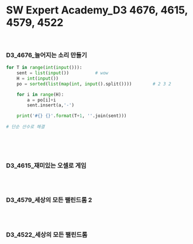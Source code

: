 # SW Expert Academy_D3 4676, 4615, 4579, 4522


​	

### D3_4676_늘어지는 소리 만들기

```python
for T in range(int(input())):
    sent = list(input())          # wow
    H = int(input())
    po = sorted(list(map(int, input().split())))        # 2 3 2

    for i in range(H):
        a = po[i]+i
        sent.insert(a,'-')

    print('#{} {}'.format(T+1, ''.join(sent)))
    
# 단순 산수로 해결
```

​	

​	

### D3_4615_재미있는 오셀로 게임

```python

```

​	

### D3_4579_세상의 모든 팰린드롬 2

```python

```

​	

### D3_4522_세상의 모든 팰린드롬

```python

```

​	
